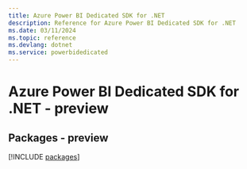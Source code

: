 ```yaml
---
title: Azure Power BI Dedicated SDK for .NET
description: Reference for Azure Power BI Dedicated SDK for .NET
ms.date: 03/11/2024
ms.topic: reference
ms.devlang: dotnet
ms.service: powerbidedicated
---
```

# Azure Power BI Dedicated SDK for .NET - preview
## Packages - preview
[!INCLUDE [packages](power-bi-dedicated-index.md)]